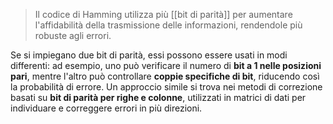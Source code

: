 >Il codice di Hamming utilizza più [[bit di parità]] per aumentare l'affidabilità della trasmissione delle informazioni, rendendole più robuste agli errori.

Se si impiegano due bit di parità, essi possono essere usati in modi differenti: ad esempio, uno può verificare il numero di **bit a 1 nelle posizioni pari**, mentre l'altro può controllare **coppie specifiche di bit**, riducendo così la probabilità di errore. Un approccio simile si trova nei metodi di correzione basati su **bit di parità per righe e colonne**, utilizzati in matrici di dati per individuare e correggere errori in più direzioni.